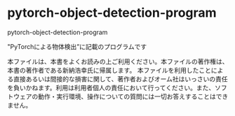 # pytorch-object-detection-program
pytorch-object-detection-program

"PyTorchによる物体検出”に記載のプログラムです

本ファイルは、本書をよくお読みの上ご利用ください。本ファイルの著作権は、本書の著作者である新納浩幸氏に帰属します。
本ファイルを利用したことによる直接あるいは間接的な損害に関して、著作者およびオーム社はいっさいの責任を負いかねます。利用は利用者個人の責任において行ってください。また、ソフトウェアの動作・実行環境、操作についての質問には一切お答えすることはできません。
